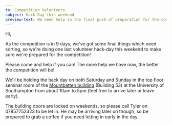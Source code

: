 ```yaml
---
to: Competition Volunteers
subject: Hack Day this weekend
preview-text: We need help in the final push of preparation for the competition!
---
```


Hi,

As the competition is in 9 days, we've got some final things which need sorting, so we're doing one last volunteer hack-day this weekend to make sure we're prepared for the competition!

Please come and help if you can! The more help we have now, the better the competition will be!

We'll be holding the hack day on both Saturday and Sunday in the top floor seminar room of the [Mountbatten building](https://goo.gl/maps/roAbm76h8it) (Building 53) at the University of Southampton from about 10am to 5pm (feel free to arrive later or leave early). 

The building doors are locked on weekends, so please call Tyler on 07857752323 to be let in. He may be arriving later on though, so be prepared to grab a coffee if you need letting in early in the day.

